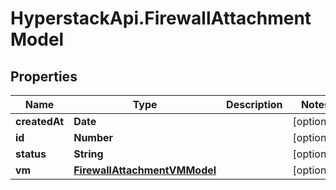 # HyperstackApi.FirewallAttachmentModel

## Properties

Name | Type | Description | Notes
------------ | ------------- | ------------- | -------------
**createdAt** | **Date** |  | [optional] 
**id** | **Number** |  | [optional] 
**status** | **String** |  | [optional] 
**vm** | [**FirewallAttachmentVMModel**](FirewallAttachmentVMModel.md) |  | [optional] 


